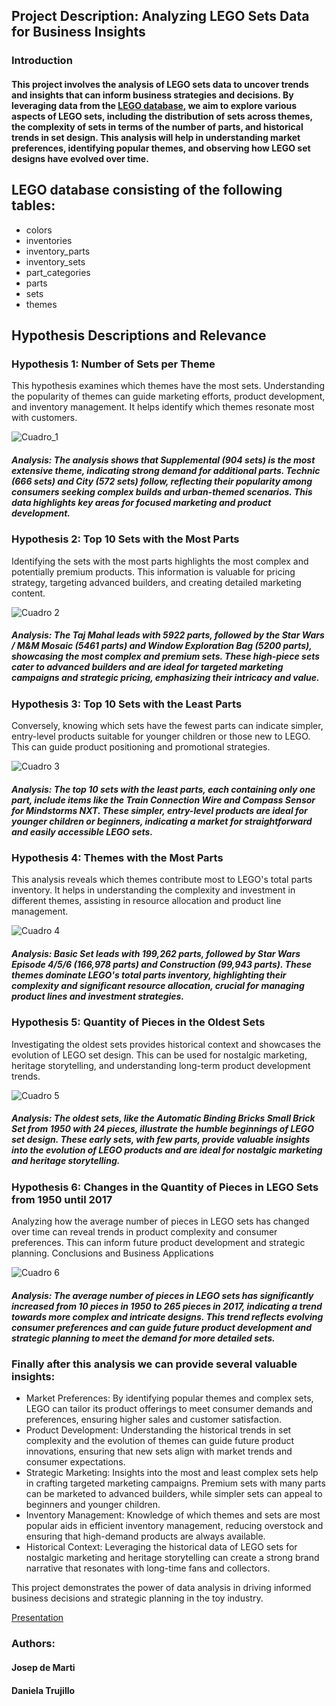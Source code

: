 ## Project Description: Analyzing LEGO Sets Data for Business Insights
### Introduction
#### This project involves the analysis of LEGO sets data to uncover trends and insights that can inform business strategies and decisions. By leveraging data from the [LEGO database](https://www.kaggle.com/datasets/rtatman/lego-database/data), we aim to explore various aspects of LEGO sets, including the distribution of sets across themes, the complexity of sets in terms of the number of parts, and historical trends in set design. This analysis will help in understanding market preferences, identifying popular themes, and observing how LEGO set designs have evolved over time.

## LEGO database consisting of the following tables:

- colors
- inventories
- inventory_parts
- inventory_sets
- part_categories
- parts
- sets
- themes

## Hypothesis Descriptions and Relevance
### Hypothesis 1: Number of Sets per Theme
This hypothesis examines which themes have the most sets. Understanding the popularity of themes can guide marketing efforts, product development, and inventory management. It helps identify which themes resonate most with customers.

![Cuadro_1](https://github.com/DaniCoco31/miniproject_week4/blob/main/Visualizations/Number_of_Sets_per_Theme.png)

##### Analysis: The analysis shows that Supplemental (904 sets) is the most extensive theme, indicating strong demand for additional parts. Technic (666 sets) and City (572 sets) follow, reflecting their popularity among consumers seeking complex builds and urban-themed scenarios. This data highlights key areas for focused marketing and product development.

### Hypothesis 2: Top 10 Sets with the Most Parts
Identifying the sets with the most parts highlights the most complex and potentially premium products. This information is valuable for pricing strategy, targeting advanced builders, and creating detailed marketing content.

![Cuadro 2](https://github.com/DaniCoco31/miniproject_week4/blob/main/Visualizations/Themes_with_the_Most_Parts.png)

##### Analysis:  The Taj Mahal leads with 5922 parts, followed by the Star Wars / M&M Mosaic (5461 parts) and Window Exploration Bag (5200 parts), showcasing the most complex and premium sets. These high-piece sets cater to advanced builders and are ideal for targeted marketing campaigns and strategic pricing, emphasizing their intricacy and value.

### Hypothesis 3: Top 10 Sets with the Least Parts
Conversely, knowing which sets have the fewest parts can indicate simpler, entry-level products suitable for younger children or those new to LEGO. This can guide product positioning and promotional strategies.

![Cuadro 3](https://github.com/DaniCoco31/miniproject_week4/blob/main/Visualizations/Top_10_Sets_with_the_Least_Parts_Conversely.png)

##### Analysis: The top 10 sets with the least parts, each containing only one part, include items like the Train Connection Wire and Compass Sensor for Mindstorms NXT. These simpler, entry-level products are ideal for younger children or beginners, indicating a market for straightforward and easily accessible LEGO sets.

### Hypothesis 4: Themes with the Most Parts
This analysis reveals which themes contribute most to LEGO's total parts inventory. It helps in understanding the complexity and investment in different themes, assisting in resource allocation and product line management.

![Cuadro 4](https://github.com/DaniCoco31/miniproject_week4/blob/main/Visualizations/Themes_with_the_Most_Parts.png)

##### Analysis: Basic Set leads with 199,262 parts, followed by Star Wars Episode 4/5/6 (166,978 parts) and Construction (99,943 parts). These themes dominate LEGO's total parts inventory, highlighting their complexity and significant resource allocation, crucial for managing product lines and investment strategies.

### Hypothesis 5: Quantity of Pieces in the Oldest Sets
Investigating the oldest sets provides historical context and showcases the evolution of LEGO set design. This can be used for nostalgic marketing, heritage storytelling, and understanding long-term product development trends.

![Cuadro 5](https://github.com/DaniCoco31/miniproject_week4/blob/main/Visualizations/Quantity_of_Pieces_in_the_Oldest_Sets.png)

##### Analysis: The oldest sets, like the Automatic Binding Bricks Small Brick Set from 1950 with 24 pieces, illustrate the humble beginnings of LEGO set design. These early sets, with few parts, provide valuable insights into the evolution of LEGO products and are ideal for nostalgic marketing and heritage storytelling.

### Hypothesis 6: Changes in the Quantity of Pieces in LEGO Sets from 1950 until 2017
Analyzing how the average number of pieces in LEGO sets has changed over time can reveal trends in product complexity and consumer preferences. This can inform future product development and strategic planning.
Conclusions and Business Applications

![Cuadro 6](https://github.com/DaniCoco31/miniproject_week4/blob/main/Visualizations/Changes%20in%20the%20Quantity_of_Pieces_in_LEGO_Sets_from_1950_2017.png)

##### Analysis: The average number of pieces in LEGO sets has significantly increased from 10 pieces in 1950 to 265 pieces in 2017, indicating a trend towards more complex and intricate designs. This trend reflects evolving consumer preferences and can guide future product development and strategic planning to meet the demand for more detailed sets.

### Finally after this analysis we can provide several valuable insights:

- Market Preferences: By identifying popular themes and complex sets, LEGO can tailor its product offerings to meet consumer demands and preferences, ensuring higher sales and customer satisfaction.
- Product Development: Understanding the historical trends in set complexity and the evolution of themes can guide future product innovations, ensuring that new sets align with market trends and consumer expectations.
- Strategic Marketing: Insights into the most and least complex sets help in crafting targeted marketing campaigns. Premium sets with many parts can be marketed to advanced builders, while simpler sets can appeal to beginners and younger children.
- Inventory Management: Knowledge of which themes and sets are most popular aids in efficient inventory management, reducing overstock and ensuring that high-demand products are always available.
- Historical Context: Leveraging the historical data of LEGO sets for nostalgic marketing and heritage storytelling can create a strong brand narrative that resonates with long-time fans and collectors.

This project demonstrates the power of data analysis in driving informed business decisions and strategic planning in the toy industry.

[Presentation](https://www.canva.com/design/DAGLTNadi9A/d0wNg4BSJlrT_ioaAhhV3w/edit?utm_content=DAGLTNadi9A&utm_campaign=designshare&utm_medium=link2&utm_source=sharebutton)

### Authors:
#### Josep de Marti
#### Daniela Trujillo

